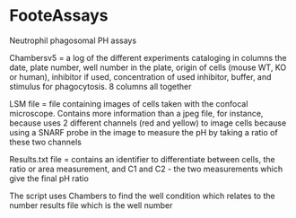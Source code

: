 # FooteAssays
Neutrophil phagosomal PH assays

Chambersv5 = a log of the different experiments cataloging in columns the date, plate number, well number in the plate, origin of cells (mouse WT, KO or human), inhibitor if used, concentration of used inhibitor, buffer, and stimulus for phagocytosis. 8 columns all together

LSM file = file containing images of cells taken with the confocal microscope. Contains more information than a jpeg file, for instance, because uses 2 different channels (red and yellow) to image cells because using a SNARF probe in the image to measure the pH by taking a ratio of these two channels

Results.txt file = contains an identifier to differentiate between cells, the ratio or area measurement, and C1 and C2 - the two measurements which give the final pH ratio

The script uses Chambers to find the well condition which relates to the number results file which is the well number
